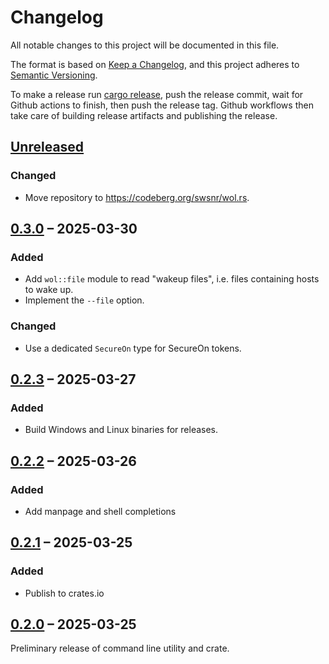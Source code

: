 # Changelog

All notable changes to this project will be documented in this file.

The format is based on [Keep a Changelog](https://keepachangelog.com/en/1.1.0/),
and this project adheres to
[Semantic Versioning](https://semver.org/spec/v2.0.0.html).

To make a release run [cargo release](https://github.com/crate-ci/cargo-release),
push the release commit, wait for Github actions to finish, then push the release tag.
Github workflows then take care of building release artifacts and publishing the release.

## [Unreleased]

### Changed
- Move repository to <https://codeberg.org/swsnr/wol.rs>.

## [0.3.0] – 2025-03-30

### Added
- Add `wol::file` module to read "wakeup files", i.e. files containing hosts to wake up.
- Implement the `--file` option.

### Changed
- Use a dedicated `SecureOn` type for SecureOn tokens.

## [0.2.3] – 2025-03-27

### Added
- Build Windows and Linux binaries for releases.

## [0.2.2] – 2025-03-26

### Added
- Add manpage and shell completions

## [0.2.1] – 2025-03-25

### Added
- Publish to crates.io

## [0.2.0] – 2025-03-25

Preliminary release of command line utility and crate.

[Unreleased]: https://codeberg.org/swsnr/wol.rs/compare/v0.3.0...HEAD
[0.3.0]: https://codeberg.org/swsnr/wol.rs/compare/v0.2.3...v0.3.0
[0.2.3]: https://codeberg.org/swsnr/wol.rs/compare/v0.2.2...v0.2.3
[0.2.2]: https://codeberg.org/swsnr/wol.rs/compare/v0.2.1...v0.2.2
[0.2.1]: https://codeberg.org/swsnr/wol.rs/compare/v0.2.0...v0.2.1
[0.2.0]: https://codeberg.org/swsnr/wol.rs/releases/tag/v0.2.0
